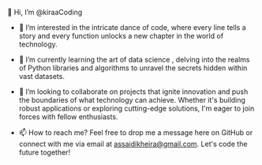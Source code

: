 👋 Hi, I’m @kiraaCoding

- 👀 I’m interested in the intricate dance of code, where every line tells a story and every function unlocks a new chapter in the world of technology.

- 🌱 I’m currently learning the art of data science , delving into the realms of Python libraries and algorithms to unravel the secrets hidden within vast datasets.

- 💞️ I’m looking to collaborate on projects that ignite innovation and push the boundaries of what technology can achieve. Whether it's building robust applications or exploring cutting-edge solutions, I'm eager to join forces with fellow enthusiasts.

- 📫 How to reach me? Feel free to drop me a message here on GitHub or connect with me via email at assaidikheira@gmail.com. Let's code the future together!

